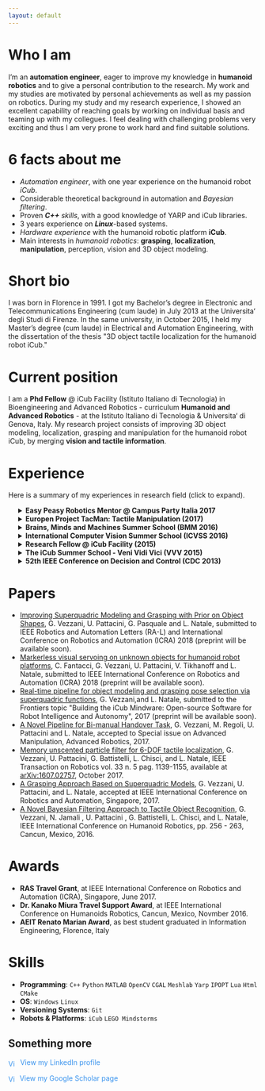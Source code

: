 ```yaml
---
layout: default
---
```


# Who I am

I’m an **automation engineer**, eager to improve my knowledge in **humanoid robotics** and to give a personal
contribution to the research. My work and my studies are motivated by personal achievements as well as
my passion on robotics. During my study and my research experience, I showed an excellent capability
of reaching goals by working on individual basis and teaming up with my collegues. I feel dealing with
challenging problems very exciting and thus I am very prone to work hard and find suitable solutions.

# 6 facts about me
- _Automation engineer_, with one year experience on the humanoid robot _iCub_.
- Considerable theoretical background in automation and _Bayesian filtering_.
- Proven _**C++** skills_, with a good knowledge of YARP and iCub libraries.
- 3 years experience on _**Linux**_-based systems.
- _Hardware experience_ with the humanoid robotic platform **iCub**.
- Main interests in _humanoid robotics_: **grasping**, **localization**, **manipulation**, perception, vision
  and 3D object modeling.
  
  
# Short bio

I was born in Florence in 1991. I got my Bachelor’s degree in Electronic and Telecommunications
Engineering (cum laude) in July 2013 at the Universita‘ degli Studi di Firenze. In the same university, in
October 2015, I held my Master’s degree (cum laude) in Electrical and Automation Engineering, with the
dissertation of the thesis "3D object tactile localization for the humanoid robot iCub." 


# Current position

I am a **Phd Fellow** @ iCub Facility (Istituto Italiano di Tecnologia) in Bioengineering and Advanced
 Robotics - curriculum **Humanoid and Advanced Robotics** - at the Istituto Italiano di Tecnologia & Universita‘ di Genova, Italy.
My research project consists of improving 3D object modeling, localization, grasping and manipulation for the humanoid robot iCub,
by merging **vision and tactile information**.


# Experience
Here is a summary of my experiences in research field (click to expand).
<details style="margin-left: 20px;">
 <summary>  <b>Easy Peasy Robotics Mentor @ Campus Party Italia 2017</b>  </summary>
        <p style="margin-left: 25px;">Easy Peas Robotics is a 2-days crash course whose aim is to provide participants with a brief overview of the research problems and applications related to humanoid robot programming, from perception to control. The course is organized as a set of lectures followed by hands-on sessions using the simulator as well as a real iCub head. An  <b>interview</b> (in Italian)  about Campus Party experience is available <a  href="http://bancadati.datavideo.it/PortaleDV/media/20170722/20170722-rai_news_24-rai_news_24_1311-154526847m.mp4">here.</a></p></details>
<details style="margin-left: 20px;">
 <summary>  <b>Europen Project TacMan: Tactile Manipulation (2017)</b>  </summary>
        <p style="margin-left: 25px;">TacMan is a project founded by the European Union, FP7 ICT Cognitive System and Robotics, no. 610967.
        My work for the TacMan project contributed to improving <b>recognition and manipulation skills</b> for the
humanoid robot iCub. I developed a model-based tactile object localization and recognition algorithm
and a novel pipeline in order to make the iCub robot perform the <b>handover task</b>, i.e. transfer an
object from one hand to the other. A  <b>video</b> of successful handovers is available  <a  href="https://www.youtube.com/watch?v=be27-FGU-Sk&feature=youtu.be">here.</a></p></details>
 <details style="margin-left: 20px;">
   <summary> <b>Brains, Minds and Machines Summer School (BMM 2016)</b>  </summary>
   <p style="margin-left: 25px;"> BMM summer school is organized by Harvard Medical School
September, and Massachusetts Institute of Technology, Woods Hole, Massachusetts, US. An intensive three-week course gives advanced students a “deep end” introduction to the problem
of intelligence – how the brain produces intelligent behavior and how we may be able to replicate
intelligence in machines. The summer school selection process is very competitive due to the increasing number of applications and the small number of available positions. In  2016,  30 students have been selected among 300 nearly. The school requires the accomplishment of a 3 week project, for which I implemented an algorithm, capable of <b>detecting and recognize activities in real videos</b>. I achieved my goal by modeling the problem through <b>Hidden Markov Models</b> and by using <b>Bayesian Regression</b> as main approach.</p>
 </details>
 <details style="margin-left: 20px;">
   <summary>  <b>International Computer Vision Summer School (ICVSS 2016)</b>  </summary>
        <p style="margin-left: 25px;">The International Computer Vision Summer School is organized by University
of Cambridge and University of Catania,  Italy.
The tenth edition of ICVSS  provided both an
objective and clear overview and an in-depth analysis of the state-of-the-art research in Computer
Vision. The courses were delivered by world renowned experts in the field, from both academia and
industry, and covered both theoretical and practical aspects of real Computer Vision problems as
well as examples of their successful commercialisation. (Selected students: 150/396.)</p>
 </details>
 <details style="margin-left: 20px;">
   <summary>  <b>Research Fellow @ iCub Facility (2015)</b> </summary>
        <p style="margin-left: 25px;">I have partnered with the Italian Institute of Technology during my <b>M.Sc. thesis</b>, about  6D object tactile localization, i.e. the problem to estimate the 6-DOF pose of a tridimensional
object, whose model is known,  by using the tactile measurements collected with the robot iCub.</p>
</details>
<details style="margin-left: 20px;">
  <summary>  <b>The iCub Summer School - Veni Vidi Vici (VVV 2015)</b> </summary>
       <p style="margin-left: 25px;">The school focused on humanoid robotics, with the goal to foster collaboration on robot software
across the boundaries and lifetimes of specific platforms and projects.</p>
</details>
<details style="margin-left: 20px;">
   <summary>  <b>52th IEEE Conference on Decision and Control (CDC 2013)</b>  </summary>
        <p style="margin-left: 25px;">During my M.Sc course I joined the IEEE Conference on Decision and Control as a Crew Member. The CDC is recognized as the premier scientific and engineering conference dedicated to the
advancement of the theory and practice of systems and control.</p>
</details>


# Papers
 - [Improving Superquadric Modeling and Grasping with Prior on Object Shapes](), G. Vezzani, U. Pattacini,
 G. Pasquale and L. Natale, submitted to IEEE Robotics and Automation Letters (RA-L) and International Conference on Robotics and Automation (ICRA) 2018 (preprint will be available soon).
  - [Markerless visual servoing on unknown objects for humanoid robot platforms](), C. Fantacci, G. Vezzani, U. Pattacini, V. Tikhanoff  and L. Natale, submitted to IEEE International Conference on Robotics and Automation (ICRA) 2018 (preprint will be available soon).
  - [Real-time pipeline for object modeling and grasping pose selection via superquadric functions](https://github.com/giuliavezzani/giuliavezzani.github.io/blob/master/frontiers.md), G. Vezzani,and L. Natale, submitted to the Frontiers topic "Building the iCub Mindware: Open-source Software for Robot Intelligence and Autonomy", 2017 (preprint will be available soon).
 - [A Novel Pipeline for Bi-manual Handover Task](handover), G. Vezzani, M. Regoli, U. Pattacini 
 and L. Natale, accepted to Special issue on Advanced Manipulation, Advanced Robotics, 2017.
  - [Memory unscented particle filter for 6-DOF tactile localization](mupf), G. Vezzani, U. Pattacini,
 G. Battistelli, L. Chisci, and L. Natale, IEEE Transaction on Robotics vol. 33 n. 5 pag. 1139-1155, 
 available at [arXiv:1607.02757](https://arxiv.org/pdf/1607.02757.pdf), October 2017.
- [A Grasping Approach Based on Superquadric Models](grasping), G. Vezzani, U. Pattacini, and L.
  Natale, accepted at IEEE International Conference on Robotics and Automation, Singapore, 2017.
- [A Novel Bayesian Filtering Approach to Tactile Object Recognition](recognition), G. Vezzani, N.
 Jamali , U. Pattacini , G. Battistelli, L. Chisci, and L. Natale, IEEE International Conference
 on Humanoid Robotics, pp. 256 - 263, Cancun, Mexico, 2016.  
 
# Awards
- **RAS Travel Grant**, at IEEE International Conference on Robotics and Automation (ICRA),
 Singapore, June 2017.
- **Dr. Kanako Miura Travel Support Award**, at IEEE International Conference on Humanoids
 Robotics, Cancun, Mexico, Novmber 2016.
- **AEIT Renato Marian Award**, as best student graduated in Information Engineering, Florence, Italy

# Skills
- **Programming**: `C++` `Python` `MATLAB` `OpenCV` `CGAL` `Meshlab` `Yarp` `IPOPT` `Lua` `Html` `CMake`
- **OS**: `Windows` `Linux`
- **Versioning Systems**: `Git`
- **Robots & Platforms**: `iCub` `LEGO Mindstorms`
 


## Something more

<a href="https://it.linkedin.com/pub/giulia-vezzani/b7/a46/51a" style="text-decoration:none;"><span style="color:#3A94EE;"><img src="https://static.licdn.com/scds/common/u/img/webpromo/btn_in_20x15.png" width="20" height="15" alt="View my LinkedIn profile" style="vertical-align:middle;" border="0">&nbsp;View my LinkedIn profile</span></a>


<a href="https://scholar.google.it/citations?user=Zlpuln8AAAAJ" style="text-decoration:none;"><span style="color:#3A94EE;"><img src="https://raw.githubusercontent.com/giuliavezzani/giuliavezzani.github.io/master/files/google-scholar2.png" width="15" height="15" alt="View my Google Scholar page" style="vertical-align:middle;" border="0">&nbsp;&nbsp;View my Google Scholar page</span></a>

